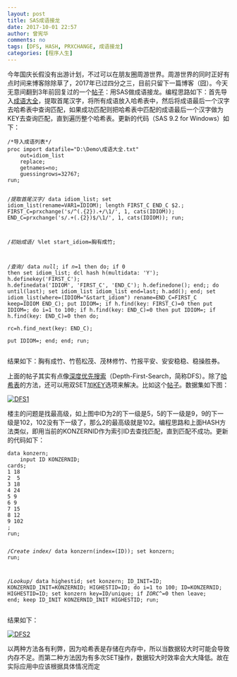 ```yaml
---
layout: post
title: SAS成语接龙
date: 2017-10-01 22:57
author: 曾宪华
comments: no
tags: [DFS, HASH, PRXCHANGE, 成语接龙]
categories: [程序人生]
---
```

<p>今年国庆长假没有出游计划，不过可以在朋友圈周游世界。周游世界的同时正好有点时间来博客除除草了，2017年已过四分之三，目前只留下一篇博客（囧）。今天无意间翻到3年前回复过的一个<span style="text-decoration: none;"><a href="http://bbs.pinggu.org/thread-3204728-1-1.html" target="_blank">帖子</a></span>：用SAS做成语接龙。编程思路如下：首先导入<span style="text-decoration: none;"><a href="http://www.xianhuazeng.com/cn/images/2017/10/Idiom_list.zip">成语大全</a></span>，提取首尾汉字，将所有成语放入哈希表中，然后将成语最后一个汉字去哈希表中查询匹配，如果成功匹配则把哈希表中匹配的成语最后一个汉字做为KEY去查询匹配，直到遍历整个哈希表。更新的代码（SAS 9.2 for Windows）如下：</p><pre><code>/*导入成语列表*/
proc import datafile="D:\Demo\成语大全.txt"
    out=idiom_list
    replace;
    getnames=no;
    guessingrows=32767;
run;

/*提取首尾汉字*/
data idiom_list;
    set idiom_list(rename=VAR1=IDIOM);
    length FIRST_C END_C $2.;
    FIRST_C=prxchange('s/^(.{2}).+/\1/', 1, cats(IDIOM));
    END_C=prxchange('s/.+(.{2})$/\1/', 1, cats(IDIOM));
run;

/*初始成语*/
%let start_idiom=胸有成竹;

/*查询*/
data _null_;
    if _n_=1 then do;
        if 0 then set idiom_list;
        dcl hash h(multidata: 'Y');
        h.definekey('FIRST_C');
        h.definedata('IDIOM', 'FIRST_C', 'END_C');
        h.definedone();
    end;;
    do until(last);
        set idiom_list idiom_list end=last;
        h.add();
    end;
    set idiom_list(where=(IDIOM="&start_idiom") rename=END_C=FIRST_C keep=IDIOM END_C);
    put IDIOM=;
    if h.find(key: FIRST_C)=0 then put IDIOM=;
    do i=1 to 100;
        if h.find(key: END_C)=0 then put IDIOM=;
        if h.find(key: END_C)=0 then do;            
            rc=h.find_next(key: END_C);         
            put IDIOM=;
        end;
    end;
run;
</code></pre>
<p>结果如下：胸有成竹、竹苞松茂、茂林修竹、竹报平安、安安稳稳、稳操胜券。</p>
<p>上面的帖子其实有点像<span style="text-decoration: none;"><a href="https://zh.wikipedia.org/wiki/深度优先搜索" target="_blank">深度优先搜索</a></span>（Depth-First-Search，简称DFS）。除了<span style="text-decoration: none;"><a href="https://zh.wikipedia.org/wiki/%E5%93%88%E5%B8%8C%E8%A1%A8" target="_blank">哈希表</a></span>的方法，还可以用双SET加<span style="text-decoration: none;"><a href="http://support.sas.com/documentation/cdl/en/lrdict/64316/HTML/default/viewer.htm#a000173782.htm" target="_blank">KEY</a></span>选项来解决。比如这个<span style="text-decoration: none;"><a href="http://www.mysas.net/forum/forum.php?mod=viewthread&tid=13154" target="_blank">帖子</a></span>。数据集如下图：</p>
<p><a href="http://www.xianhuazeng.com/cn/images/2017/10/DFS1.jpg"><img class="aligncenter size-full" src="http://www.xianhuazeng.com/cn/images/2017/10/DFS1.jpg" alt="DFS1" /></a></p>
<p>楼主的问题是找最高级，如上图中ID为2的下一级是5，5的下一级是9，9的下一级是102，102没有下一级了，那么2的最高级就是102。编程思路和上面HASH方法类似，即用当前的KONZERNID作为索引ID去查找匹配，直到匹配不成功。更新的代码如下：</p>
<pre><code>data konzern;
    input ID KONZERNID;
cards;
1 18
2  5
3 18
4 24
5 9
6 9
7 15
8 12
9 102
;
run;

/*Create index*/
data konzern(index=(ID));
    set konzern;
run;

/*Lookup*/
data highestid;
    set konzern;
    ID_INIT=ID;
    KONZERNID_INIT=KONZERNID;
    HIGHESTID=ID;
    do i=1 to 100;
        ID=KONZERNID;
        HIGHESTID=ID;
        set konzern key=ID/unique;
        if _IORC_^=0 then leave;
    end;
    keep ID_INIT KONZERNID_INIT HIGHESTID;
run;
</code></pre>   
<p>结果如下：</p>
<p><a href="http://www.xianhuazeng.com/cn/images/2017/10/DFS2.jpg"><img class="aligncenter size-full" src="http://www.xianhuazeng.com/cn/images/2017/10/DFS2.jpg" alt="DFS2" /></a></p>
<p>以两种方法各有利弊，因为哈希表是存储在内存中，所以当数据较大时可能会导致内存不足。而第二种方法因为有多次SET操作，数据较大时效率会大大降低。故在实际应用中应该根据具体情况而定</p>